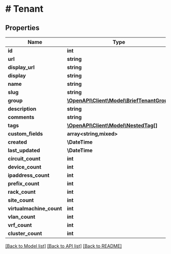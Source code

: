 # # Tenant

## Properties

Name | Type | Description | Notes
------------ | ------------- | ------------- | -------------
**id** | **int** |  | [readonly]
**url** | **string** |  | [readonly]
**display_url** | **string** |  | [readonly]
**display** | **string** |  | [readonly]
**name** | **string** |  |
**slug** | **string** |  |
**group** | [**\OpenAPI\Client\Model\BriefTenantGroup**](BriefTenantGroup.md) |  | [optional]
**description** | **string** |  | [optional]
**comments** | **string** |  | [optional]
**tags** | [**\OpenAPI\Client\Model\NestedTag[]**](NestedTag.md) |  | [optional]
**custom_fields** | **array<string,mixed>** |  | [optional]
**created** | **\DateTime** |  | [readonly]
**last_updated** | **\DateTime** |  | [readonly]
**circuit_count** | **int** |  | [readonly]
**device_count** | **int** |  | [readonly]
**ipaddress_count** | **int** |  | [readonly]
**prefix_count** | **int** |  | [readonly]
**rack_count** | **int** |  | [readonly]
**site_count** | **int** |  | [readonly]
**virtualmachine_count** | **int** |  | [readonly]
**vlan_count** | **int** |  | [readonly]
**vrf_count** | **int** |  | [readonly]
**cluster_count** | **int** |  | [readonly]

[[Back to Model list]](../../README.md#models) [[Back to API list]](../../README.md#endpoints) [[Back to README]](../../README.md)
